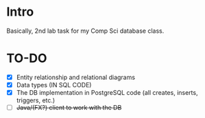 # Intro
Basically, 2nd lab task for my Comp Sci database class. 

# TO-DO
- [X] Entity relationship and relational diagrams
- [X] Data types (IN SQL CODE)
- [X] The DB implementation in PostgreSQL code (all creates, inserts, triggers, etc.)
- [ ] ~~Java/(FX?) client to work with the DB~~
